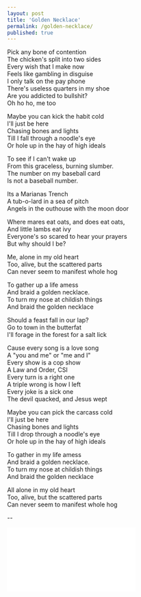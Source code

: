 ```yaml
---
layout: post
title: 'Golden Necklace'
permalink: /golden-necklace/
published: true
---
```


Pick any bone of contention  
The chicken's split into two sides  
Every wish that I make now  
Feels like gambling in disguise  
I only talk on the pay phone  
There's useless quarters in my shoe  
Are you addicted to bullshit?  
Oh ho ho, me too

Maybe you can kick the habit cold  
I'll just be here  
Chasing bones and lights  
Till I fall through a noodle's eye  
Or hole up in the hay of high ideals

To see if I can't wake up  
From this graceless, burning slumber.  
The number on my baseball card  
Is not a baseball number.

Its a Marianas Trench  
A tub-o-lard in a sea of pitch  
Angels in the outhouse with the moon door

Where mares eat oats, and does eat oats,  
And little lambs eat ivy  
Everyone's so scared to hear your prayers  
But why should I be?

Me, alone in my old heart  
Too, alive, but the scattered parts  
Can never seem to manifest whole hog

To gather up a life amess  
And braid a golden necklace.  
To turn my nose at childish things  
And braid the golden necklace

Should a feast fall in our lap?  
Go to town in the butterfat  
I'll forage in the forest for a salt lick

Cause every song is a love song  
A "you and me" or "me and I"  
Every show is a cop show  
A Law and Order, CSI  
Every turn is a right one  
A triple wrong is how I left  
Every joke is a sick one  
The devil quacked, and Jesus wept

Maybe you can pick the carcass cold  
I'll just be here  
Chasing bones and lights  
Till I drop through a noodle's eye  
Or hole up in the hay of high ideals

To gather in my life amess  
And braid a golden necklace.  
To turn my nose at childish things  
And braid the golden necklace

All alone in my old heart  
Too, alive, but the scattered parts  
Can never seem to manifest whole hog

--

<iframe src="../assets/videos/2023-07-14-golden-necklace.mp4" frameborder="0" allowfullscreen></iframe>

